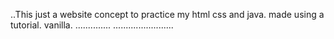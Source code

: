 ..This just a website concept to practice my html css and java. made using a tutorial. vanilla.
..............
........................